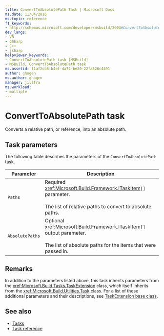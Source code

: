 ```yaml
---
title: ConvertToAbsolutePath Task | Microsoft Docs
ms.date: 11/04/2016
ms.topic: reference
f1_keywords:
- http://schemas.microsoft.com/developer/msbuild/2003#ConvertToAbsolutePath
dev_langs:
- VB
- CSharp
- C++
- jsharp
helpviewer_keywords:
- ConvertToAbsolutePath task [MSBuild]
- MSBuild, ConvertToAbsolutePath task
ms.assetid: f1af2cb8-b4ef-4a72-be80-22fa526c4491
author: ghogen
ms.author: ghogen
manager: jillfra
ms.workload:
- multiple
---
```

# ConvertToAbsolutePath task
Converts a relative path, or reference, into an absolute path.

## Task parameters
 The following table describes the parameters of the `ConvertToAbsolutePath` task.

|Parameter|Description|
|---------------|-----------------|
|`Paths`|Required <xref:Microsoft.Build.Framework.ITaskItem>`[]` parameter.<br /><br /> The list of relative paths to convert to absolute paths.|
|`AbsolutePaths`|Optional <xref:Microsoft.Build.Framework.ITaskItem>`[]` output parameter.<br /><br /> The list of absolute paths for the items that were passed in.|

## Remarks
 In addition to the parameters listed above, this task inherits parameters from the <xref:Microsoft.Build.Tasks.TaskExtension> class, which itself inherits from the <xref:Microsoft.Build.Utilities.Task> class. For a list of these additional parameters and their descriptions, see [TaskExtension base class](../msbuild/taskextension-base-class.md).

## See also
- [Tasks](../msbuild/msbuild-tasks.md)
- [Task reference](../msbuild/msbuild-task-reference.md)
